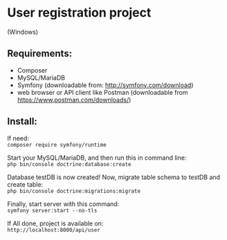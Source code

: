 User registration project
=============
(Windows)

## Requirements:
- Composer
- MySQL/MariaDB 
- Symfony (downloadable from: http://symfony.com/download)
- web browser or API client like Postman (downloadable from https://www.postman.com/downloads/)

## Install:

If need:\
```composer require symfony/runtime```

Start your MySQL/MariaDB, and then run this in command line:\
```php bin/console doctrine:database:create```

Database testDB is now created! Now, migrate table schema to testDB and create table:\
```php bin/console doctrine:migrations:migrate```

Finally, start server with this command:\
```symfony server:start --no-tls```

If All done, project is available on:\
```http://localhost:8000/api/user```
